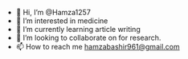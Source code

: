 - 👋 Hi, I’m @Hamza1257
- 👀 I’m interested in medicine 
- 🌱 I’m currently learning article writing 
- 💞️ I’m looking to collaborate on for research.
- 📫 How to reach me hamzabashir961@gmail.com

<!---
Hamza1257/Hamza1257 is a ✨ special ✨ repository because its `README.md` (this file) appears on your GitHub profile.
You can click the Preview link to take a look at your changes.
--->
